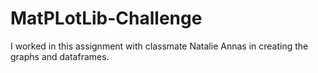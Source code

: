 # MatPLotLib-Challenge
I worked in this assignment with classmate Natalie Annas in creating the graphs and dataframes.
